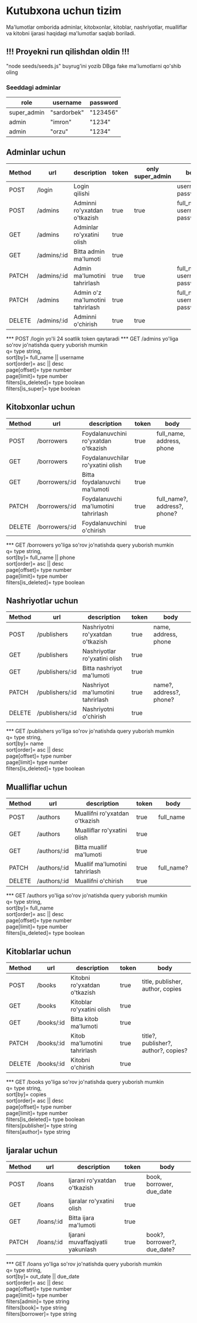 # Kutubxona uchun tizim

Ma'lumotlar omborida adminlar, kitobxonlar, kitoblar, nashriyotlar, mualliflar va kitobni ijarasi haqidagi ma'lumotlar saqlab boriladi.

## !!! Proyekni run qilishdan oldin !!!
"node seeds/seeds.js" buyrug'ini yozib DBga fake ma'lumotlarni qo'shib oling

### Seeddagi adminlar

| role | username | password |
| --- | --- | --- |
| super_admin | "sardorbek" | "123456" |
| admin | "imron" | "1234" |
| admin | "orzu" | "1234" |

## Adminlar uchun

| Method | url | description | token | only super_admin | body |
|---|---|---|---|---|---|
| POST | /login | Login qilishi | | | username, password |
| POST | /admins | Adminni ro'yxatdan o'tkazish | true | true | full_name, username, password |
| GET | /admins | Adminlar ro'yxatini olish | true | | |
| GET | /admins/:id | Bitta admin ma'lumoti | true | | |
| PATCH | /admins/:id | Admin ma'lumotini tahrirlash | true | true | full_name?, username?, password? |
| PATCH | /admins | Admin o'z ma'lumotini tahrirlash | true | | full_name?, username?, password? |
| DELETE | /admins/:id | Adminni o'chirish | true | true | |


*** POST /login yo'li 24 soatlik token qaytaradi
*** GET /admins yo'liga so'rov jo'natishda query yuborish mumkin
<br>
q= type string,
<br>
sort[by]= full_name || username
<br>
sort[order]= asc || desc
<br>
page[offset]= type number
<br>
page[limit]= type number
<br>
filters[is_deleted]= type boolean
<br>
filters[is_super]= type boolean

## Kitobxonlar uchun

| Method | url | description | token | body |
|---|---|---|---|---|
| POST | /borrowers | Foydalanuvchini ro'yxatdan o'tkazish | true | full_name, address, phone |
| GET | /borrowers | Foydalanuvchilar ro'yxatini olish | true | |
| GET | /borrowers/:id | Bitta foydalanuvchi ma'lumoti | true | |
| PATCH | /borrowers/:id | Foydalanuvchi ma'lumotini tahrirlash | true | full_name?, address?, phone? |
| DELETE | /borrowers/:id | Foydalanuvchini o'chirish | true | |

*** GET /borrowers yo'liga so'rov jo'natishda query yuborish mumkin
<br>
q= type string,
<br>
sort[by]= full_name || phone
<br>
sort[order]= asc || desc
<br>
page[offset]= type number
<br>
page[limit]= type number
<br>
filters[is_deleted]= type boolean

## Nashriyotlar uchun

| Method | url | description | token | body |
|---|---|---|---|---|
| POST | /publishers | Nashriyotni ro'yxatdan o'tkazish | true | name, address, phone |
| GET | /publishers | Nashriyotlar ro'yxatini olish | true | |
| GET | /publishers/:id | Bitta nashriyot ma'lumoti | true | |
| PATCH | /publishers/:id | Nashriyot ma'lumotini tahrirlash | true | name?, address?, phone? |
| DELETE | /publishers/:id | Nashriyotni o'chirish | true | |

*** GET /publishers yo'liga so'rov jo'natishda query yuborish mumkin
<br>
q= type string,
<br>
sort[by]= name
<br>
sort[order]= asc || desc
<br>
page[offset]= type number
<br>
page[limit]= type number
<br>
filters[is_deleted]= type boolean

## Mualliflar uchun

| Method | url | description | token | body |
|---|---|---|---|---|
| POST | /authors | Muallifni ro'yxatdan o'tkazish | true | full_name |
| GET | /authors | Mualliflar ro'yxatini olish | true | |
| GET | /authors/:id | Bitta muallif ma'lumoti | true | |
| PATCH | /authors/:id | Muallif ma'lumotini tahrirlash | true | full_name? |
| DELETE | /authors/:id | Muallifni o'chirish | true | |

*** GET /authors yo'liga so'rov jo'natishda query yuborish mumkin
<br>
q= type string,
<br>
sort[by]= full_name
<br>
sort[order]= asc || desc
<br>
page[offset]= type number
<br>
page[limit]= type number
<br>
filters[is_deleted]= type boolean

## Kitoblarlar uchun

| Method | url | description | token | body |
|---|---|---|---|---|
| POST | /books | Kitobni ro'yxatdan o'tkazish | true | title, publisher, author, copies |
| GET | /books | Kitoblar ro'yxatini olish | true | |
| GET | /books/:id | Bitta kitob ma'lumoti | true | |
| PATCH | /books/:id | Kitob ma'lumotini tahrirlash | true | title?, publisher?, author?, copies? |
| DELETE | /books/:id | Kitobni o'chirish | true | |

*** GET /books yo'liga so'rov jo'natishda query yuborish mumkin
<br>
q= type string,
<br>
sort[by]= copies
<br>
sort[order]= asc || desc
<br>
page[offset]= type number
<br>
page[limit]= type number
<br>
filters[is_deleted]= type boolean
<br>
filters[publisher]= type string
<br>
filters[author]= type string

## Ijaralar uchun

| Method | url | description | token | body |
|---|---|---|---|---|
| POST | /loans | Ijarani ro'yxatdan o'tkazish | true | book, borrower, due_date |
| GET | /loans | Ijaralar ro'yxatini olish | true | |
| GET | /loans/:id | Bitta ijara ma'lumoti | true | |
| PATCH | /loans/:id | Ijarani muvaffaqiyatli yakunlash | true | book?, borrower?, due_date? |

*** GET /loans yo'liga so'rov jo'natishda query yuborish mumkin
<br>
q= type string,
<br>
sort[by]= out_date || due_date
<br>
sort[order]= asc || desc
<br>
page[offset]= type number
<br>
page[limit]= type number
<br>
filters[admin]= type string
<br>
filters[book]= type string
<br>
filters[borrower]= type string